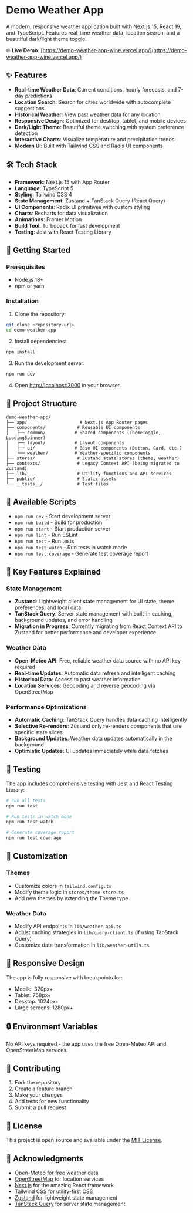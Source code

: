 # Demo Weather App

A modern, responsive weather application built with Next.js 15, React 19, and TypeScript. Features real-time weather data, location search, and a beautiful dark/light theme toggle.

🌐 **Live Demo**: [https://demo-weather-app-wine.vercel.app/](https://demo-weather-app-wine.vercel.app/)

## ✨ Features

- **Real-time Weather Data**: Current conditions, hourly forecasts, and 7-day predictions
- **Location Search**: Search for cities worldwide with autocomplete suggestions
- **Historical Weather**: View past weather data for any location
- **Responsive Design**: Optimized for desktop, tablet, and mobile devices
- **Dark/Light Theme**: Beautiful theme switching with system preference detection
- **Interactive Charts**: Visualize temperature and precipitation trends
- **Modern UI**: Built with Tailwind CSS and Radix UI components

## 🛠️ Tech Stack

- **Framework**: Next.js 15 with App Router
- **Language**: TypeScript 5
- **Styling**: Tailwind CSS 4
- **State Management**: Zustand + TanStack Query (React Query)
- **UI Components**: Radix UI primitives with custom styling
- **Charts**: Recharts for data visualization
- **Animations**: Framer Motion
- **Build Tool**: Turbopack for fast development
- **Testing**: Jest with React Testing Library

## 🚀 Getting Started

### Prerequisites

- Node.js 18+ 
- npm or yarn

### Installation

1. Clone the repository:
```bash
git clone <repository-url>
cd demo-weather-app
```

2. Install dependencies:
```bash
npm install
```

3. Run the development server:
```bash
npm run dev
```

4. Open [http://localhost:3000](http://localhost:3000) in your browser.

## 📁 Project Structure

```
demo-weather-app/
├── app/                    # Next.js App Router pages
├── components/            # Reusable UI components
│   ├── common/           # Shared components (ThemeToggle, LoadingSpinner)
│   ├── layout/           # Layout components
│   ├── ui/               # Base UI components (Button, Card, etc.)
│   └── weather/          # Weather-specific components
├── stores/                # Zustand state stores (theme, weather)
├── contexts/              # Legacy Context API (being migrated to Zustand)
├── lib/                   # Utility functions and API services
├── public/                # Static assets
└── __tests__/             # Test files
```

## 🔧 Available Scripts

- `npm run dev` - Start development server
- `npm run build` - Build for production
- `npm run start` - Start production server
- `npm run lint` - Run ESLint
- `npm run test` - Run tests
- `npm run test:watch` - Run tests in watch mode
- `npm run test:coverage` - Generate test coverage report

## 🌟 Key Features Explained

### State Management
- **Zustand**: Lightweight client state management for UI state, theme preferences, and local data
- **TanStack Query**: Server state management with built-in caching, background updates, and error handling
- **Migration in Progress**: Currently migrating from React Context API to Zustand for better performance and developer experience

### Weather Data
- **Open-Meteo API**: Free, reliable weather data source with no API key required
- **Real-time Updates**: Automatic data refresh and intelligent caching
- **Historical Data**: Access to past weather information
- **Location Services**: Geocoding and reverse geocoding via OpenStreetMap

### Performance Optimizations
- **Automatic Caching**: TanStack Query handles data caching intelligently
- **Selective Re-renders**: Zustand only re-renders components that use specific state slices
- **Background Updates**: Weather data updates automatically in the background
- **Optimistic Updates**: UI updates immediately while data fetches

## 🧪 Testing

The app includes comprehensive testing with Jest and React Testing Library:

```bash
# Run all tests
npm run test

# Run tests in watch mode
npm run test:watch

# Generate coverage report
npm run test:coverage
```

## 🎨 Customization

### Themes
- Customize colors in `tailwind.config.ts`
- Modify theme logic in `stores/theme-store.ts`
- Add new themes by extending the Theme type

### Weather Data
- Modify API endpoints in `lib/weather-api.ts`
- Adjust caching strategies in `lib/query-client.ts` (if using TanStack Query)
- Customize data transformation in `lib/weather-utils.ts`

## 📱 Responsive Design

The app is fully responsive with breakpoints for:
- Mobile: 320px+
- Tablet: 768px+
- Desktop: 1024px+
- Large screens: 1280px+

## 🔒 Environment Variables

No API keys required - the app uses the free Open-Meteo API and OpenStreetMap services.

## 🤝 Contributing

1. Fork the repository
2. Create a feature branch
3. Make your changes
4. Add tests for new functionality
5. Submit a pull request

## 📄 License

This project is open source and available under the [MIT License](LICENSE).

## 🙏 Acknowledgments

- [Open-Meteo](https://open-meteo.com/) for free weather data
- [OpenStreetMap](https://www.openstreetmap.org/) for location services
- [Next.js](https://nextjs.org/) for the amazing React framework
- [Tailwind CSS](https://tailwindcss.com/) for utility-first CSS
- [Zustand](https://github.com/pmndrs/zustand) for lightweight state management
- [TanStack Query](https://tanstack.com/query) for server state management
